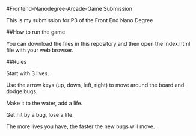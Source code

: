 #Frontend-Nanodegree-Arcade-Game Submission

This is my submission for P3 of the Front End Nano Degree

##How to run the game

You can download the files in this repository and then open the index.html file with your web browser.

##Rules

Start with 3 lives.

Use the arrow keys (up, down, left, right) to move around the board and dodge bugs.

Make it to the water, add a life.

Get hit by a bug, lose a life.

The more lives you have, the faster the new bugs will move.


